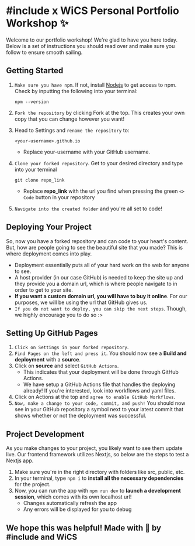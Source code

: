 # #include x WiCS Personal Portfolio Workshop ✨

Welcome to our portfolio workshop! We're glad to have you here today. Below is a set of instructions you should read over and make sure you follow to ensure smooth sailing.

## Getting Started

1. `Make sure you have npm`. If not, install [Nodejs](https://nodejs.org/en/download/) to get access to npm. Check by inputting the following into your terminal:
   
   ```
   npm --version
   ```
2. `Fork the repository` by clicking Fork at the top. This creates your own copy that you can change however you want!
3. Head to Settings and `rename the repository` to:
   
   ```
   <your-username>.github.io
   ```
   - Replace your-username with your GitHub username.
4. `Clone your forked repository`. Get to your desired directory and type into your terminal
   
   ```
   git clone repo_link
   ```
   - Replace **repo_link** with the url you find when pressing the green `<> Code` button in your repository
5. `Navigate into the created folder` and you're all set to code!

## Deploying Your Project

So, now you have a forked repository and can code to your heart's content. But, how are people going to see the beautiful site that you made? This is where deployment comes into play.

- Deployment essentially puts all of your hard work on the web for anyone to see.
- A host provider (in our case GitHub) is needed to keep the site up and they provide you a domain url, which is where people navigate to in order to get to your site.
- **If you want a custom domain url, you will have to buy it online**. For our purposes, we will be using the url that GitHub gives us.
- `If you do not want to deploy, you can skip the next steps`. Though, we highly encourage you to do so :>

## Setting Up GitHub Pages

1. `Click on Settings in your forked repository`.
2. `Find Pages on the left and press it`. You should now see a **Build and deployment** with a **source**.
3. Click on **source** and select `GitHub Actions`.
   - This indicates that your deployment will be done through GitHub Actions.
   - We have setup a GitHub Actions file that handles the deploying already! If you're interested, look into workflows and yaml files.
4. Click on Actions at the top and `agree to enable GitHub Workflows`.
5. `Now, make a change to your code, commit, and push!` You should now see in your GitHub repository a symbol next to your latest commit that shows whether or not the deployment was successful.

## Project Development

As you make changes to your project, you likely want to see them update live. Our frontend framework utilizes Nextjs, so below are the steps to test a Nextjs app.

1. Make sure you're in the right directory with folders like src, public, etc.
2. In your terminal, type `npm i` to **install all the necessary dependencies** for the project.
3. Now, you can run the app with `npm run dev` to **launch a development session**, which comes with its own localhost url!
   - Changes automatically refresh the app
   - Any errors will be displayed for you to debug

## We hope this was helpful! Made with 💜 by #include and WiCS
